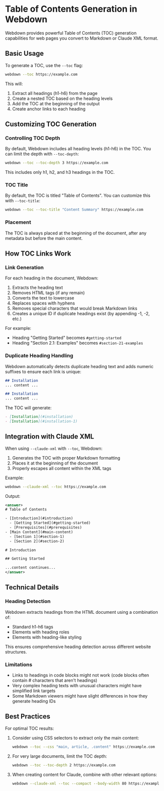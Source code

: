 # Table of Contents Generation in Webdown

Webdown provides powerful Table of Contents (TOC) generation capabilities for web pages you convert to Markdown or Claude XML format.

## Basic Usage

To generate a TOC, use the `--toc` flag:

```bash
webdown --toc https://example.com
```

This will:
1. Extract all headings (h1-h6) from the page
2. Create a nested TOC based on the heading levels
3. Add the TOC at the beginning of the output
4. Create anchor links to each heading

## Customizing TOC Generation

### Controlling TOC Depth

By default, Webdown includes all heading levels (h1-h6) in the TOC. You can limit the depth with `--toc-depth`:

```bash
webdown --toc --toc-depth 3 https://example.com
```

This includes only h1, h2, and h3 headings in the TOC.

### TOC Title

By default, the TOC is titled "Table of Contents". You can customize this with `--toc-title`:

```bash
webdown --toc --toc-title "Content Summary" https://example.com
```

### Placement

The TOC is always placed at the beginning of the document, after any metadata but before the main content.

## How TOC Links Work

### Link Generation

For each heading in the document, Webdown:

1. Extracts the heading text
2. Removes HTML tags (if any remain)
3. Converts the text to lowercase
4. Replaces spaces with hyphens
5. Removes special characters that would break Markdown links
6. Creates a unique ID if duplicate headings exist (by appending -1, -2, etc.)

For example:
- Heading "Getting Started" becomes `#getting-started`
- Heading "Section 2.1: Examples" becomes `#section-21-examples`

### Duplicate Heading Handling

Webdown automatically detects duplicate heading text and adds numeric suffixes to ensure each link is unique:

```markdown
## Installation
... content ...

## Installation
... content ...
```

The TOC will generate:
```markdown
- [Installation](#installation)
- [Installation](#installation-1)
```

## Integration with Claude XML

When using `--claude-xml` with `--toc`, Webdown:

1. Generates the TOC with proper Markdown formatting
2. Places it at the beginning of the document
3. Properly escapes all content within the XML tags

Example:
```bash
webdown --claude-xml --toc https://example.com
```

Output:
```xml
<answer>
# Table of Contents

- [Introduction](#introduction)
  - [Getting Started](#getting-started)
  - [Prerequisites](#prerequisites)
- [Main Content](#main-content)
  - [Section 1](#section-1)
  - [Section 2](#section-2)

# Introduction

## Getting Started

...content continues...
</answer>
```

## Technical Details

### Heading Detection

Webdown extracts headings from the HTML document using a combination of:
- Standard h1-h6 tags
- Elements with heading roles
- Elements with heading-like styling

This ensures comprehensive heading detection across different website structures.

### Limitations

- Links to headings in code blocks might not work (code blocks often contain # characters that aren't headings)
- Very complex heading texts with unusual characters might have simplified link targets
- Some Markdown viewers might have slight differences in how they generate heading IDs

## Best Practices

For optimal TOC results:

1. Consider using CSS selectors to extract only the main content:
   ```bash
   webdown --toc --css "main, article, .content" https://example.com
   ```

2. For very large documents, limit the TOC depth:
   ```bash
   webdown --toc --toc-depth 2 https://example.com
   ```

3. When creating content for Claude, combine with other relevant options:
   ```bash
   webdown --claude-xml --toc --compact --body-width 80 https://example.com
   ```
